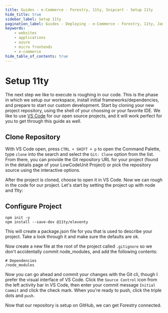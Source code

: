 ```yaml
---
title: Guides - e-Commerce - Forestry, 11ty, Snipcart - Setup 11ty
hide_title: true
sidebar_label: Setup 11ty
pagination_label: Guides - Deploying - e-Commerce - Forestry, 11ty, JamCart - Setup 11ty
keywords:
    - websites
    - applications
    - azure
    - micro frontends
    - e-commerce
hide_table_of_contents: true
---
```


# Setup 11ty

The next step we like to execute is roughing in our code.  This is the phase in which we setup our workspace, install initial frameworks/dependencies, and prepare to start our custom development.  Start by cloning your new project repository, using the shell of your choosing or your favorite IDE.  We like to use [VS Code](https://code.visualstudio.com/download) for our open source projects, and it will work perfect for you to get through this guide as well.  

## Clone Repository

With VS Code open, press `CTRL + SHIFT + p` to open the Command Palette, type `clone` into the search and select the `Git: Clone` option from the list.  From there, you can provide the Git repository URL for your project (found in the details page of your LowCodeUnit Project) or pick the repository source using the interactive options.

After the project is cloned, choose to open it in VS Code.  Now we can rough in the code for our project.  Let's start by setting the project up with node and 11ty:

## Configure Project

```cli
npm init -y
npm install --save-dev @11ty/eleventy
```

This will create a package.json file for you that is used to describe your project. Take a look through it and make sure the defaults are ok.

Now create a new file at the root of the project called `.gitignore` so we don't accidentally commit node_modules, and add the following contents:

```.gitignore
# Dependencies
/node_modules
```

Now you can go ahead and commit your changes with the Git cli, though I prefer the visual interface of VS Code.  Click the `Source Control` icon from the left activity bar in VS Code, then enter your commit message `Initial Commit` and click the check mark.  When you're ready to push, click the triple dots and `push`.

Now that our repository is setup on GitHub, we can get Forestry connected.
